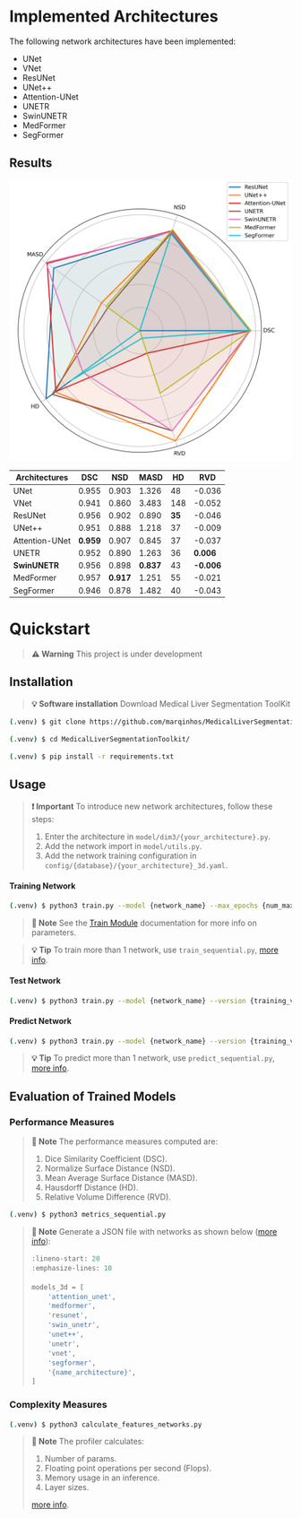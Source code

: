 # Implemented Architectures

The following network architectures have been implemented:
- UNet
- VNet
- ResUNet
- UNet++
- Attention-UNet
- UNETR
- SwinUNETR
- MedFormer
- SegFormer



## Results

![Radar chart results](imgs/radar_chart.png)

| Architectures     | DSC      | NSD      | MASD     | HD       | RVD      |
|------------------|----------|----------|----------|----------|----------|
| UNet             | 0.955    | 0.903    | 1.326    | 48       | -0.036   |
| VNet             | 0.941    | 0.860    | 3.483    | 148      | -0.052   |
| ResUNet          | 0.956    | 0.902    | 0.890    | **35**   | -0.046   |
| UNet++           | 0.951    | 0.888    | 1.218    | 37       | -0.009   |
| Attention-UNet   | **0.959**| 0.907    | 0.845    | 37       | -0.037   |
| UNETR            | 0.952    | 0.890    | 1.263    | 36       | **0.006**|
| **SwinUNETR**    | 0.956    | 0.898    | **0.837**| 43       | **-0.006**|
| MedFormer        | 0.957    | **0.917**| 1.251    | 55       | -0.021   |
| SegFormer        | 0.946    | 0.878    | 1.482    | 40       | -0.043   |


# Quickstart

> **⚠️ Warning**
> This project is under development

## Installation

> **💡 Software installation**
> Download Medical Liver Segmentation ToolKit

```bash
(.venv) $ git clone https://github.com/marqinhos/MedicalLiverSegmentationToolkit.git
```

```bash
(.venv) $ cd MedicalLiverSegmentationToolkit/
```

```bash
(.venv) $ pip install -r requirements.txt
```

## Usage

> **❗ Important**
> To introduce new network architectures, follow these steps:
>
> 1. Enter the architecture in `model/dim3/{your_architecture}.py`.
> 2. Add the network import in `model/utils.py`.
> 3. Add the network training configuration in `config/{database}/{your_architecture}_3d.yaml`.

#### Training Network

```bash
(.venv) $ python3 train.py --model {network_name} --max_epochs {num_max_epochs}
```

> **📝 Note**
> See the [Train Module](https://medicalliversegmentationtoolkit.readthedocs.io/en/latest/modules/train.html) documentation for more info on parameters.

> **💡 Tip**
> To train more than 1 network, use `train_sequential.py`, [more info](https://medicalliversegmentationtoolkit.readthedocs.io/en/latest/modules/train_sequential.html).

#### Test Network

```bash
(.venv) $ python3 train.py --model {network_name} --version {training_version}
```

#### Predict Network

```bash
(.venv) $ python3 train.py --model {network_name} --version {training_version}
```

> **💡 Tip**
> To predict more than 1 network, use `predict_sequential.py`, [more info](https://medicalliversegmentationtoolkit.readthedocs.io/en/latest/modules/predict_sequential.html).

## Evaluation of Trained Models

### Performance Measures

> **📝 Note**
> The performance measures computed are:
>
> 1. Dice Similarity Coefficient (DSC).
> 2. Normalize Surface Distance (NSD).
> 3. Mean Average Surface Distance (MASD).
> 4. Hausdorff Distance (HD).
> 5. Relative Volume Difference (RVD).

```bash
(.venv) $ python3 metrics_sequential.py 
```

> **📝 Note**
> Generate a JSON file with networks as shown below ([more info](https://medicalliversegmentationtoolkit.readthedocs.io/en/latest/modules/metrics_sequential.html)):
> ```python
> :lineno-start: 20
> :emphasize-lines: 10
> 
> models_3d = [
>     'attention_unet',
>     'medformer', 
>     'resunet', 
>     'swin_unetr', 
>     'unet++', 
>     'unetr', 
>     'vnet', 
>     'segformer',
>     '{name_architecture}',
> ]
> ```

### Complexity Measures

```bash
(.venv) $ python3 calculate_features_networks.py 
```

> **📝 Note**
> The profiler calculates:
>
> 1. Number of params.
> 2. Floating point operations per second (Flops).
> 3. Memory usage in an inference.
> 4. Layer sizes.
>
> [more info](https://medicalliversegmentationtoolkit.readthedocs.io/en/latest/modules/calculate_features_networks.html).
